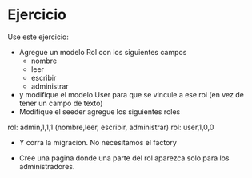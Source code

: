 # Ejercicio

Use este ejercicio:

* Agregue un modelo Rol con los siguientes campos
    * nombre
    * leer
    * escribir
    * administrar
* y modifique el modelo User para que se vincule a ese rol (en vez de tener un campo de texto)
* Modifique el seeder agregue los siguientes roles

rol: admin,1,1,1 (nombre,leer, escribir, administrar)
rol: user,1,0,0

* Y corra la migracion. No necesitamos el factory

* Cree una pagina donde una parte del rol aparezca solo para los administradores.






